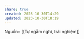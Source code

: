 ```yaml
---
share: true
created: 2023-10-30T14:29
updated: 2023-10-30T18:19
---
```

Nguồn:: [[Tự ngẫm nghĩ, trải nghiệm]]

